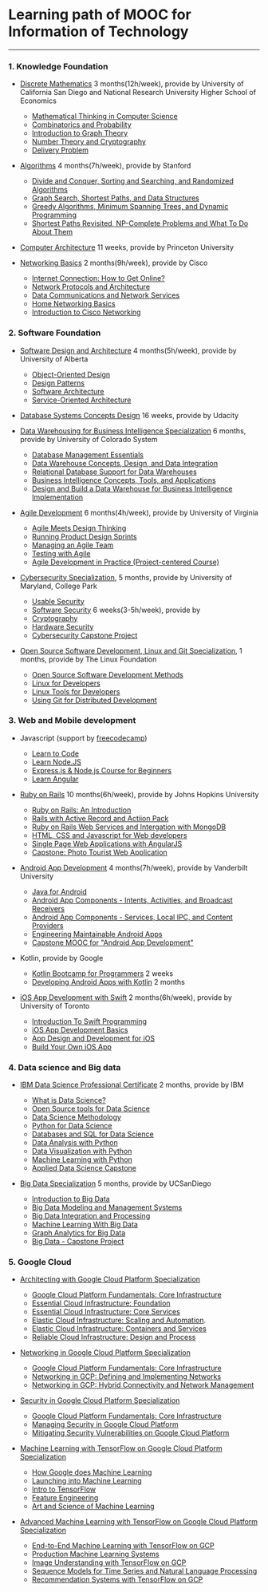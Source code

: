 # Learning path of MOOC for Information of Technology
---

### 1. Knowledge Foundation
* [Discrete Mathematics](https://www.coursera.org/specializations/discrete-mathematics) 3 months(12h/week), provide by University of California San Diego and National Research University Higher School of Economics 
  * [ Mathematical Thinking in Computer Science](https://www.coursera.org/learn/what-is-a-proof?specialization=discrete-mathematics)
  * [Combinatorics and Probability](https://www.coursera.org/learn/combinatorics?specialization=discrete-mathematics)
  * [Introduction to Graph Theory](https://www.coursera.org/learn/graphs?specialization=discrete-mathematics)
  * [Number Theory and Cryptography](https://www.coursera.org/learn/number-theory-cryptography?specialization=discrete-mathematics)
  * [Delivery Problem](https://www.coursera.org/learn/delivery-problem)

* [Algorithms](https://www.coursera.org/specializations/algorithms) 4 months(7h/week), provide by Stanford
  * [Divide and Conquer, Sorting and Searching, and Randomized Algorithms](https://www.coursera.org/learn/algorithms-divide-conquer)
  * [Graph Search, Shortest Paths, and Data Structures](https://www.coursera.org/learn/algorithms-graphs-data-structures)
  * [Greedy Algorithms, Minimum Spanning Trees, and Dynamic Programming](https://www.coursera.org/learn/algorithms-greedy)
  * [Shortest Paths Revisited, NP-Complete Problems and What To Do About Them](https://www.coursera.org/learn/algorithms-npcomplete)

* [Computer Architecture](https://www.coursera.org/learn/comparch?) 11 weeks, provide by Princeton University

* [Networking Basics](https://www.coursera.org/specializations/networking-basics) 2 months(9h/week), provide by Cisco
  * [Internet Connection: How to Get Online?](https://www.coursera.org/learn/internet-connection-how-to-get-online?specialization=networking-basics)
  * [Network Protocols and Architecture](https://www.coursera.org/learn/network-protocols-architecture?specialization=networking-basics)
  * [Data Communications and Network Services](https://www.coursera.org/learn/data-communication-network-services?specialization=networking-basics)
  * [Home Networking Basics](https://www.coursera.org/learn/home-networking-basics?specialization=networking-basics)
  * [Introduction to Cisco Networking](https://www.coursera.org/learn/cisco-networking-introduction)


### 2. Software Foundation
* [Software Design and Architecture](https://www.coursera.org/specializations/software-design-architecture) 4 months(5h/week), provide by University of Alberta
  * [Object-Oriented Design](https://www.coursera.org/learn/object-oriented-design)
  * [Design Patterns](https://www.coursera.org/learn/design-patterns)
  * [Software Architecture](https://www.coursera.org/learn/software-architecture)
  * [Service-Oriented Architecture](https://www.coursera.org/learn/service-oriented-architecture)

* [Database Systems Concepts Design](https://www.udacity.com/course/database-systems-concepts-design--ud150) 16 weeks, provide by Udacity

* [Data Warehousing for Business Intelligence Specialization](https://www.coursera.org/specializations/data-warehousing) 6 months, provide by University of Colorado System 
  * [Database Management Essentials](https://www.coursera.org/learn/database-management?specialization=data-warehousing)
  * [Data Warehouse Concepts, Design, and Data Integration](https://www.coursera.org/learn/dwdesign?specialization=data-warehousing)
  * [Relational Database Support for Data Warehouses](https://www.coursera.org/learn/dwrelational?specialization=data-warehousing)
  * [Business Intelligence Concepts, Tools, and Applications](https://www.coursera.org/learn/business-intelligence-tools?specialization=data-warehousing)
  * [Design and Build a Data Warehouse for Business Intelligence Implementation](https://www.coursera.org/learn/data-warehouse-bi-building)

* [Agile Development](https://www.coursera.org/specializations/agile-development) 6 months(4h/week), provide by University of Virginia
  * [Agile Meets Design Thinking](https://www.coursera.org/learn/uva-darden-getting-started-agile?specialization=agile-development)
  * [Running Product Design Sprints](https://www.coursera.org/learn/uva-darden-running-design-sprints?specialization=agile-development)
  * [Managing an Agile Team](https://www.coursera.org/learn/uva-darden-agile-team-management?specialization=agile-development)
  * [Testing with Agile](https://www.coursera.org/learn/uva-darden-agile-testing?specialization=agile-development)
  * [Agile Development in Practice (Project-centered Course)](https://www.coursera.org/learn/uva-darden-agile-development-capstone)

* [Cybersecurity Specialization](https://www.coursera.org/specializations/cyber-security), 5 months, provide by University of Maryland, College Park
  * [Usable Security](https://www.coursera.org/learn/usable-security?specialization=cyber-security)
  * [Software Security](https://www.coursera.org/learn/software-security) 6 weeks(3-5h/week), provide by 
  * [Cryptography](https://www.coursera.org/learn/cryptography?specialization=cyber-security)
  * [Hardware Security](https://www.coursera.org/learn/hardware-security?specialization=cyber-security)
  * [Cybersecurity Capstone Project](https://www.coursera.org/learn/cyber-security-capstone)  

* [Open Source Software Development, Linux and Git Specialization](https://www.coursera.org/specializations/oss-development-linux-git), 1 months, provide by The Linux Foundation
  * [Open Source Software Development Methods](https://www.coursera.org/learn/open-source-software-development-methods)
  * [Linux for Developers](https://www.coursera.org/learn/linux-for-developers)
  * [Linux Tools for Developers](https://www.coursera.org/learn/linux-tools-for-developers)
  * [Using Git for Distributed Development](https://www.coursera.org/learn/git-distributed-development)

### 3. Web and Mobile development
* Javascript (support by [freecodecamp](https://www.youtube.com/channel/UC8butISFwT-Wl7EV0hUK0BQ/featured))
  * [Learn to Code](https://learn.freecodecamp.org/)
  * [Learn Node.JS](https://www.youtube.com/watch?v=RLtyhwFtXQA)
  * [Express.js & Node.js Course for Beginners](https://www.youtube.com/watch?v=G8uL0lFFoN0)
  * [Learn Angular](https://www.youtube.com/watch?v=2OHbjep_WjQ&list=PLWKjhJtqVAblNvGKk6aQVPAJHxrRXxHTs)

* [Ruby on Rails](https://www.coursera.org/specializations/ruby-on-rails) 10 months(6h/week), provide by Johns Hopkins University
  * [Ruby on Rails: An Introduction](https://www.coursera.org/learn/ruby-on-rails-intro?specialization=ruby-on-rails)
  * [Rails with Active Record and Actiion Pack](https://www.coursera.org/learn/rails-with-active-record?specialization=ruby-on-rails)
  * [Ruby on Rails Web Services and Intergation with MongoDB](https://www.coursera.org/learn/ruby-on-rails-web-services-mongodb?specialization=ruby-on-rails)
  * [HTML, CSS and Javascript for Web developers](https://www.coursera.org/learn/html-css-javascript-for-web-developers?specialization=ruby-on-rails)
  * [Single Page Web Applications with AngularJS](https://www.coursera.org/learn/single-page-web-apps-with-angularjs)
  * [Capstone: Photo Tourist Web Application](https://www.coursera.org/learn/photo-tourist-web-app-capstone)
  
* [Android App Development](https://www.coursera.org/specializations/android-app-development) 4 months(7h/week), provide by Vanderbilt University
  * [Java for Android](https://www.coursera.org/learn/java-for-android?specialization=android-app-development)
  * [Android App Components - Intents, Activities, and Broadcast Receivers](https://www.coursera.org/learn/androidapps?specialization=android-app-development)
  * [Android App Components - Services, Local IPC, and Content Providers](https://www.coursera.org/learn/androidapps-2?specialization=android-app-development)
  * [Engineering Maintainable Android Apps](https://www.coursera.org/learn/engineeringandroidapps?specialization=android-app-development)
  * [Capstone MOOC for "Android App Development"](https://www.coursera.org/learn/aadcapstone)
    
* Kotlin, provide by Google
  * [Kotlin Bootcamp for Programmers](https://www.udacity.com/course/kotlin-bootcamp-for-programmers--ud9011) 2 weeks
  * [Developing Android Apps with Kotlin](https://www.udacity.com/course/developing-android-apps-with-kotlin--ud9012) 2 months

* [iOS App Development with Swift](https://www.coursera.org/specializations/app-development) 2 months(6h/week), provide by University of Toronto 
    * [Introduction To Swift Programming](https://www.coursera.org/learn/swift-programming)
    * [iOS App Development Basics](https://www.coursera.org/learn/ios-app-development-basics)
    * [App Design and Development for iOS](https://www.coursera.org/learn/ios-app-design-development)
    * [Build Your Own iOS App](https://www.coursera.org/learn/build-app)
 
### 4. Data science and Big data
* [IBM Data Science Professional Certificate](https://www.coursera.org/specializations/ibm-data-science-professional-certificate) 2 months, provide by IBM
  * [What is Data Science?](https://www.coursera.org/learn/what-is-datascience?specialization=ibm-data-science-professional-certificate)
  * [Open Source tools for Data Science](https://www.coursera.org/learn/open-source-tools-for-data-science?specialization=ibm-data-science-professional-certificate)
  * [Data Science Methodology](https://www.coursera.org/learn/data-science-methodology?specialization=ibm-data-science-professional-certificate)
  * [Python for Data Science](https://www.coursera.org/learn/python-for-applied-data-science?specialization=ibm-data-science-professional-certificate)
  * [Databases and SQL for Data Science](https://www.coursera.org/learn/sql-data-science)
  * [Data Analysis with Python](https://www.coursera.org/learn/data-analysis-with-python)
  * [Data Visualization with Python](https://www.coursera.org/learn/python-for-data-visualization)
  * [Machine Learning with Python](https://www.coursera.org/learn/machine-learning-with-python)
  * [Applied Data Science Capstone](https://www.coursera.org/learn/applied-data-science-capstone)

* [Big Data Specialization](https://www.coursera.org/specializations/big-data) 5 months, provide by UCSanDiego
  * [Introduction to Big Data](https://www.coursera.org/learn/big-data-introduction?specialization=big-data)
  * [Big Data Modeling and Management Systems](https://www.coursera.org/learn/big-data-management?specialization=big-data)
  * [Big Data Integration and Processing](https://www.coursera.org/learn/big-data-integration-processing?specialization=big-data)
  * [Machine Learning With Big Data](https://www.coursera.org/learn/big-data-machine-learning?specialization=big-data)
  * [Graph Analytics for Big Data](https://www.coursera.org/learn/big-data-graph-analytics)
  * [Big Data - Capstone Project](https://www.coursera.org/learn/big-data-project)

### 5. Google Cloud
* [Architecting with Google Cloud Platform Specialization](https://www.coursera.org/specializations/gcp-architecture)
  * [Google Cloud Platform Fundamentals: Core Infrastructure](https://www.coursera.org/learn/gcp-fundamentals?specialization=gcp-architecture)
  * [Essential Cloud Infrastructure: Foundation](https://www.coursera.org/learn/gcp-infrastructure-foundation?specialization=gcp-architecture)
  * [Essential Cloud Infrastructure: Core Services](https://www.coursera.org/learn/gcp-infrastructure-core-services?specialization=gcp-architecture)
  * [Elastic Cloud Infrastructure: Scaling and Automation](https://www.coursera.org/learn/gcp-infrastructure-scaling-automation?specialization=gcp-architecture).
  * [Elastic Cloud Infrastructure: Containers and Services](https://www.coursera.org/learn/gcp-infrastructure-containers-services)
  * [Reliable Cloud Infrastructure: Design and Process](https://www.coursera.org/learn/cloud-infrastructure-design-process)

* [Networking in Google Cloud Platform Specialization](https://www.coursera.org/specializations/networking-google-cloud-platform)
  * [Google Cloud Platform Fundamentals: Core Infrastructure](https://www.coursera.org/learn/gcp-fundamentals)
  * [Networking in GCP: Defining and Implementing Networks](https://www.coursera.org/learn/networking-gcp-defining-implementing-networks)
  * [Networking in GCP: Hybrid Connectivity and Network Management](https://www.coursera.org/learn/networking-gcp-hybrid-connectivity-network-management)
  
* [Security in Google Cloud Platform Specialization](https://www.coursera.org/specializations/security-google-cloud-platform)
  * [Google Cloud Platform Fundamentals: Core Infrastructure](https://www.coursera.org/learn/gcp-fundamentals)
  * [Managing Security in Google Cloud Platform](https://www.coursera.org/learn/managing-security-in-google-cloud-platform)
  * [Mitigating Security Vulnerabilities on Google Cloud Platform](https://www.coursera.org/learn/mitigating-security-vulnerabilites-gcp)

* [Machine Learning with TensorFlow on Google Cloud Platform Specialization](https://www.coursera.org/specializations/machine-learning-tensorflow-gcp)
  * [How Google does Machine Learning](https://www.coursera.org/learn/google-machine-learning?specialization=machine-learning-tensorflow-gcp)
  * [Launching into Machine Learning](https://www.coursera.org/learn/launching-machine-learning?specialization=machine-learning-tensorflow-gcp)
  * [Intro to TensorFlow](https://www.coursera.org/learn/intro-tensorflow?specialization=machine-learning-tensorflow-gcp)
  * [Feature Engineering](https://www.coursera.org/learn/feature-engineering?specialization=machine-learning-tensorflow-gcp)
  * [Art and Science of Machine Learning](https://www.coursera.org/learn/art-science-ml)

* [Advanced Machine Learning with TensorFlow on Google Cloud Platform Specialization](https://www.coursera.org/specializations/advanced-machine-learning-tensorflow-gcp)
  * [End-to-End Machine Learning with TensorFlow on GCP](https://www.coursera.org/learn/end-to-end-ml-tensorflow-gcp?specialization=advanced-machine-learning-tensorflow-gcp)
  * [Production Machine Learning Systems](https://www.coursera.org/learn/gcp-production-ml-systems?specialization=advanced-machine-learning-tensorflow-gcp)
  * [Image Understanding with TensorFlow on GCP](https://www.coursera.org/learn/image-understanding-tensorflow-gcp?specialization=advanced-machine-learning-tensorflow-gcp)
  * [Sequence Models for Time Series and Natural Language Processing](https://www.coursera.org/learn/sequence-models-tensorflow-gcp?specialization=advanced-machine-learning-tensorflow-gcp)
  * [Recommendation Systems with TensorFlow on GCP](https://www.coursera.org/learn/recommendation-models-gcp)